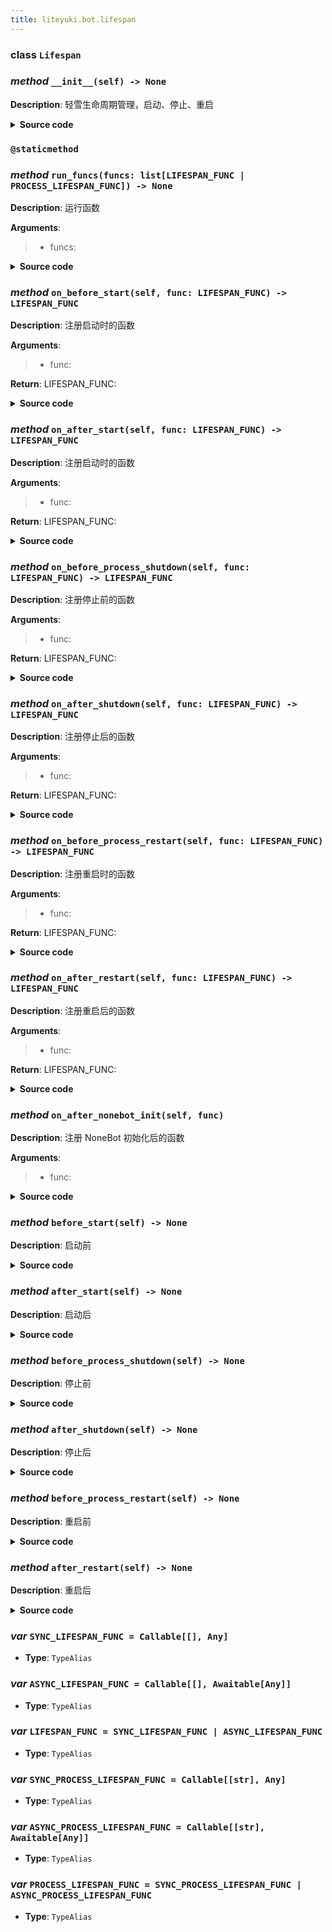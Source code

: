 ```yaml
---
title: liteyuki.bot.lifespan
---
```

### **class** `Lifespan`
### *method* `__init__(self) -> None`



**Description**: 轻雪生命周期管理，启动、停止、重启


<details>
<summary> <b>Source code</b> </summary>

```python
def __init__(self) -> None:
    """
        轻雪生命周期管理，启动、停止、重启
        """
    self.life_flag: int = 0
    self._before_start_funcs: list[LIFESPAN_FUNC] = []
    self._after_start_funcs: list[LIFESPAN_FUNC] = []
    self._before_process_shutdown_funcs: list[LIFESPAN_FUNC] = []
    self._after_shutdown_funcs: list[LIFESPAN_FUNC] = []
    self._before_process_restart_funcs: list[LIFESPAN_FUNC] = []
    self._after_restart_funcs: list[LIFESPAN_FUNC] = []
    self._after_nonebot_init_funcs: list[LIFESPAN_FUNC] = []
```
</details>

### `@staticmethod`
### *method* `run_funcs(funcs: list[LIFESPAN_FUNC | PROCESS_LIFESPAN_FUNC]) -> None`



**Description**: 运行函数

**Arguments**:
> - funcs:   


<details>
<summary> <b>Source code</b> </summary>

```python
@staticmethod
def run_funcs(funcs: list[LIFESPAN_FUNC | PROCESS_LIFESPAN_FUNC], *args, **kwargs) -> None:
    """
        运行函数
        Args:
            funcs:
        Returns:
        """
    try:
        loop = asyncio.get_event_loop()
    except RuntimeError:
        loop = asyncio.new_event_loop()
        asyncio.set_event_loop(loop)
    tasks = []
    for func in funcs:
        if is_coroutine_callable(func):
            tasks.append(func(*args, **kwargs))
        else:
            tasks.append(async_wrapper(func)(*args, **kwargs))
    loop.run_until_complete(asyncio.gather(*tasks))
```
</details>

### *method* `on_before_start(self, func: LIFESPAN_FUNC) -> LIFESPAN_FUNC`



**Description**: 注册启动时的函数

**Arguments**:
> - func:   

**Return**: LIFESPAN_FUNC:


<details>
<summary> <b>Source code</b> </summary>

```python
def on_before_start(self, func: LIFESPAN_FUNC) -> LIFESPAN_FUNC:
    """
        注册启动时的函数
        Args:
            func:
        Returns:
            LIFESPAN_FUNC:
        """
    self._before_start_funcs.append(func)
    return func
```
</details>

### *method* `on_after_start(self, func: LIFESPAN_FUNC) -> LIFESPAN_FUNC`



**Description**: 注册启动时的函数

**Arguments**:
> - func:   

**Return**: LIFESPAN_FUNC:


<details>
<summary> <b>Source code</b> </summary>

```python
def on_after_start(self, func: LIFESPAN_FUNC) -> LIFESPAN_FUNC:
    """
        注册启动时的函数
        Args:
            func:
        Returns:
            LIFESPAN_FUNC:
        """
    self._after_start_funcs.append(func)
    return func
```
</details>

### *method* `on_before_process_shutdown(self, func: LIFESPAN_FUNC) -> LIFESPAN_FUNC`



**Description**: 注册停止前的函数

**Arguments**:
> - func:   

**Return**: LIFESPAN_FUNC:


<details>
<summary> <b>Source code</b> </summary>

```python
def on_before_process_shutdown(self, func: LIFESPAN_FUNC) -> LIFESPAN_FUNC:
    """
        注册停止前的函数
        Args:
            func:
        Returns:
            LIFESPAN_FUNC:
        """
    self._before_process_shutdown_funcs.append(func)
    return func
```
</details>

### *method* `on_after_shutdown(self, func: LIFESPAN_FUNC) -> LIFESPAN_FUNC`



**Description**: 注册停止后的函数

**Arguments**:
> - func:   

**Return**: LIFESPAN_FUNC:


<details>
<summary> <b>Source code</b> </summary>

```python
def on_after_shutdown(self, func: LIFESPAN_FUNC) -> LIFESPAN_FUNC:
    """
        注册停止后的函数
        Args:
            func:

        Returns:
            LIFESPAN_FUNC:

        """
    self._after_shutdown_funcs.append(func)
    return func
```
</details>

### *method* `on_before_process_restart(self, func: LIFESPAN_FUNC) -> LIFESPAN_FUNC`



**Description**: 注册重启时的函数

**Arguments**:
> - func:   

**Return**: LIFESPAN_FUNC:


<details>
<summary> <b>Source code</b> </summary>

```python
def on_before_process_restart(self, func: LIFESPAN_FUNC) -> LIFESPAN_FUNC:
    """
        注册重启时的函数
        Args:
            func:
        Returns:
            LIFESPAN_FUNC:
        """
    self._before_process_restart_funcs.append(func)
    return func
```
</details>

### *method* `on_after_restart(self, func: LIFESPAN_FUNC) -> LIFESPAN_FUNC`



**Description**: 注册重启后的函数

**Arguments**:
> - func:   

**Return**: LIFESPAN_FUNC:


<details>
<summary> <b>Source code</b> </summary>

```python
def on_after_restart(self, func: LIFESPAN_FUNC) -> LIFESPAN_FUNC:
    """
        注册重启后的函数
        Args:
            func:
        Returns:
            LIFESPAN_FUNC:
        """
    self._after_restart_funcs.append(func)
    return func
```
</details>

### *method* `on_after_nonebot_init(self, func)`



**Description**: 注册 NoneBot 初始化后的函数

**Arguments**:
> - func:   


<details>
<summary> <b>Source code</b> </summary>

```python
def on_after_nonebot_init(self, func):
    """
        注册 NoneBot 初始化后的函数
        Args:
            func:

        Returns:

        """
    self._after_nonebot_init_funcs.append(func)
    return func
```
</details>

### *method* `before_start(self) -> None`



**Description**: 启动前


<details>
<summary> <b>Source code</b> </summary>

```python
def before_start(self) -> None:
    """
        启动前
        Returns:
        """
    logger.debug('Running before_start functions')
    self.run_funcs(self._before_start_funcs)
```
</details>

### *method* `after_start(self) -> None`



**Description**: 启动后


<details>
<summary> <b>Source code</b> </summary>

```python
def after_start(self) -> None:
    """
        启动后
        Returns:
        """
    logger.debug('Running after_start functions')
    self.run_funcs(self._after_start_funcs)
```
</details>

### *method* `before_process_shutdown(self) -> None`



**Description**: 停止前


<details>
<summary> <b>Source code</b> </summary>

```python
def before_process_shutdown(self) -> None:
    """
        停止前
        Returns:
        """
    logger.debug('Running before_shutdown functions')
    self.run_funcs(self._before_process_shutdown_funcs)
```
</details>

### *method* `after_shutdown(self) -> None`



**Description**: 停止后


<details>
<summary> <b>Source code</b> </summary>

```python
def after_shutdown(self) -> None:
    """
        停止后
        Returns:
        """
    logger.debug('Running after_shutdown functions')
    self.run_funcs(self._after_shutdown_funcs)
```
</details>

### *method* `before_process_restart(self) -> None`



**Description**: 重启前


<details>
<summary> <b>Source code</b> </summary>

```python
def before_process_restart(self) -> None:
    """
        重启前
        Returns:
        """
    logger.debug('Running before_restart functions')
    self.run_funcs(self._before_process_restart_funcs)
```
</details>

### *method* `after_restart(self) -> None`



**Description**: 重启后


<details>
<summary> <b>Source code</b> </summary>

```python
def after_restart(self) -> None:
    """
        重启后
        Returns:

        """
    logger.debug('Running after_restart functions')
    self.run_funcs(self._after_restart_funcs)
```
</details>

### ***var*** `SYNC_LIFESPAN_FUNC = Callable[[], Any]`

- **Type**: `TypeAlias`

### ***var*** `ASYNC_LIFESPAN_FUNC = Callable[[], Awaitable[Any]]`

- **Type**: `TypeAlias`

### ***var*** `LIFESPAN_FUNC = SYNC_LIFESPAN_FUNC | ASYNC_LIFESPAN_FUNC`

- **Type**: `TypeAlias`

### ***var*** `SYNC_PROCESS_LIFESPAN_FUNC = Callable[[str], Any]`

- **Type**: `TypeAlias`

### ***var*** `ASYNC_PROCESS_LIFESPAN_FUNC = Callable[[str], Awaitable[Any]]`

- **Type**: `TypeAlias`

### ***var*** `PROCESS_LIFESPAN_FUNC = SYNC_PROCESS_LIFESPAN_FUNC | ASYNC_PROCESS_LIFESPAN_FUNC`

- **Type**: `TypeAlias`

